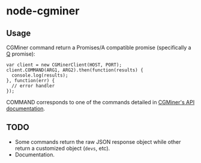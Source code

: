 node-cgminer
============

Usage
-----

CGMiner command return a Promises/A compatible promise (specifically a [Q](https://github.com/kriskowal/q) promise):

    var client = new CGMinerClient(HOST, PORT);
    client.COMMAND(ARG1, ARG2).then(function(results) {
      console.log(results);
    }, function(err) {
      // error handler
    });

COMMAND corresponds to one of the commands detailed in [CGMiner's API documentation](https://github.com/ckolivas/cgminer/blob/master/API-README).

TODO
----

* Some commands return the raw JSON response object while other return a customized object (`devs`, etc).
* Documentation.
